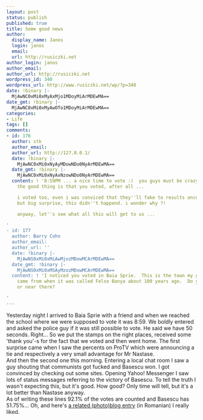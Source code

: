 ```yaml
---
layout: post
status: publish
published: true
title: Some good news
author:
  display_name: Janos
  login: janos
  email: 
  url: http://rusiczki.net
author_login: janos
author_email: 
author_url: http://rusiczki.net
wordpress_id: 340
wordpress_url: http://www.rusiczki.net/wp/?p=340
date: !binary |-
  MjAwNC0xMi0xMyAxMjo1MDoyMiArMDEwMA==
date_gmt: !binary |-
  MjAwNC0xMi0xMyAwOTo1MDoyMiArMDEwMA==
categories:
- Life
tags: []
comments:
- id: 176
  author: stk
  author_email: 
  author_url: http://127.0.0.1/
  date: !binary |-
    MjAwNC0xMi0xNyAyMDowNDo0NyArMDEwMA==
  date_gmt: !binary |-
    MjAwNC0xMi0xNyAxNzowNDo0NyArMDEwMA==
  content: ! '8:59PM ... a nice time to vote :)  you guys must be crazy.  anyway,
    the good thing is that you voted, after all ...

    i voted too, even i was conviced that they''ll fake to results once again ...
    but big surprise, this didn''t happend. i wonder why ?!

    anyway, let''s see what all this will get to us ...

'
- id: 177
  author: Barry Cohn
  author_email: 
  author_url: ''
  date: !binary |-
    MjAwNS0xMi0xMiAwMjozMDowMCArMDEwMA==
  date_gmt: !binary |-
    MjAwNS0xMi0xMSAyMzozMDowMCArMDEwMA==
  content: ! 'I noticed you voted in Baia Sprie.  This is the town my grandparents
    came from when it was called Felso Banya about 100 years ago.  Do you live there
    or near there?

'
---
```

<p>Yesterday night I arrived to Baia Sprie with a friend and when we reached the school where we were supposed to vote it was 8:59. We boldly entered and asked the police guy if it was still possible to vote. He said we have 50 seconds. Right... So we put the stamps on the right places, received some 'thank you'-s for the fact that we voted and then went home. The first surprise came when I saw the percents on ProTV which were announcing a tie and respectively a very small advantage for Mr Nastase.<br />
And then the second one this morning. Entering a local chat room I saw a guy shouting that communists got fucked and Basescu won. I got convinced by checking out some sites. Opening Yahoo! Messenger I saw lots of status messages referring to the victory of Basescu. To tell the truth I wasn't expecting this, but it's good. How good? Only time will tell, but it's a lot better than Nastase anyway.<br />
As of writing these lines 92.1% of the votes are counted and Basescu has 51.75%... Oh, and here's <a href="http://www.paginiweb.com/blog/index.php?p=17">a related (photo)blog entry</a> (in Romanian) I really liked.</p>
